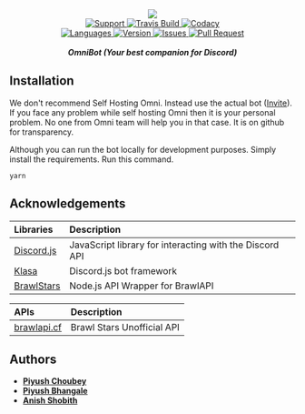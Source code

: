 <div align="center">
    <img src="https://cdn.discordapp.com/attachments/509385945405980683/547806345999417354/coollogo_com-29429781.png" align="center">
<br>
<a href="https://discord.gg/TutA5bZ">
    <img src="https://img.shields.io/discord/496584856084545537.svg?colorB=Blue&logo=discord&label=Support&style=for-the-badge" alt="Support">
</a>

<a href="https://github.com/OmniDiscord/OmniBot">
    <img src="https://img.shields.io/travis/com/OmniDiscord/OmniBot.svg?style=for-the-badge" alt="Travis Build">
</a>

<a href="https://github.com/OmniDiscord/OmniBot">
    <img src="https://img.shields.io/codacy/grade/a8c86f1a39e942ef8b03357d2932b03a.svg?style=for-the-badge" alt="Codacy">
</a>
<br>

<a href="https://github.com/OmniDiscord/OmniBot">
    <img src="https://img.shields.io/github/languages/top/OmniDiscord/OmniBot.svg?colorB=Yellow&style=for-the-badge" alt="Languages">
</a>

<a href="https://github.com/OmniDiscord/OmniBot">
    <img src="https://img.shields.io/github/package-json/v/OmniDiscord/OmniBot.svg?colorB=Orange&style=for-the-badge" alt="Version">
</a>

<a href="https://github.com/OmniDiscord/OmniBot/issues">
    <img src="https://img.shields.io/github/issues/OmniDiscord/OmniBot.svg?style=for-the-badge" alt="Issues">
</a>

<a href="https://github.com/OmniDiscord/OmniBot/pulls">
    <img src="https://img.shields.io/github/issues-pr/OmniDiscord/OmniBot.svg?style=for-the-badge" alt="Pull Request">
</a>
<br>
<br>
<strong><i>OmniBot (Your best companion for Discord)</i></strong>
<br>
</div>

## Installation
We don't recommend Self Hosting Omni. Instead use the actual bot ([Invite](https://discordapp.com/api/oauth2/authorize?client_id=522003382139879438&permissions=2134207679&scope=bot)). If you face any problem while self hosting Omni then it is your personal problem. No one from Omni team will help you in that case. It is on github for transparency.

Although you can run the bot locally for development purposes. Simply install the requirements.
Run this command.
```
yarn
```

## Acknowledgements
|                      Libraries                         	|                       Description                       	|
|:------------------------------------------------------    |:-------------------------------------------------------	|
| [Discord.js](https://github.com/discordjs/discord.js)  	| JavaScript library for interacting with the Discord API 	|
| [Klasa](https://github.com/dirigeants/klasa)           	| Discord.js bot framework                                	|
| [BrawlStars](https://github.com/pollen5/brawlstars.js) 	| Node.js API Wrapper for BrawlAPI                        	|

|              APIs                  	|         Description        	|
|:----------------------------------	|:--------------------------	|
| [brawlapi.cf](https://brawlapi.cf) 	| Brawl Stars Unofficial API 	|

## Authors
* **[Piyush Choubey](https://github.com/piyushc0)**
* **[Piyush Bhangale](https://github.com/officialpiyush)**
* **[Anish Shobith](https://github.com/Anish-Shobith)**
